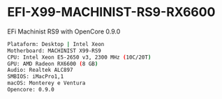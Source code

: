 # EFI-X99-MACHINIST-RS9-RX6600
EFi Machinist RS9 with OpenCore 0.9.0


```bash
Plataform: Desktop | Intel Xeon
Motherboard: MACHINIST X99-RS9
CPU: Intel Xeon E5-2650 v3, 2300 MHz (10C/20T)
GPU: AMD Radeon RX6600 (8 GB)
Audio: Realtek ALC897
SMBIOS: iMacPro1,1
macOS: Monterey e Ventura
Opencore: 0.9.0
```
